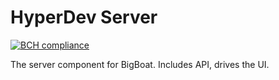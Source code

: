 # HyperDev Server
[![BCH compliance](https://bettercodehub.com/edge/badge/hyperdev-io/server?branch=master)](https://bettercodehub.com/)

The server component for BigBoat. Includes API, drives the UI.
